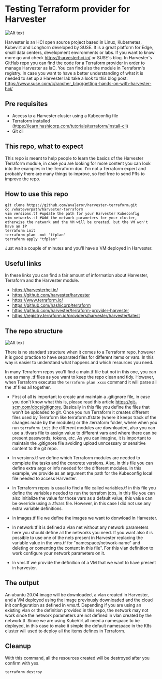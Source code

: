 # Testing Terraform provider for Harvester
![Alt text](https://github.com/avaleror/harvester-terraform/blob/master/pictures/harvester_logo.png "Harvester logo")

Harvester is an HCI open source project based in Linux, Kubernetes, Kubevirt and Longhorn developed by SUSE. It is a great platform for Edge, small data centers, development environments or labs. If you want to know more go and check https://harvesterhci.io/ or SUSE´s blog. In Harvester's GitHub repo you can find the code for a Terraform provider in order to manage Harvester as IaC. You can find also the module in Terraform's registry. 
In case you want to have a better understanding of what it is needed to set up a Harvester lab take a look to this blog post: 
https://www.suse.com/c/rancher_blog/getting-hands-on-with-harvester-hci/ 
## Pre requisites
- Access to a Harvester cluster using a Kubeconfig file
- Terraform installed (https://learn.hashicorp.com/tutorials/terraform/install-cli)
- Git cli

## This repo, what to expect
This repo is meant to help people to learn the basics of the Harvester Terraform module, in case you are looking for more content you can look into the examples in the Terraform doc. I'm not a Terraform expert and probably there are many things to improve, so feel free to send PRs to improve the repo.

## How to use this repo

```
git clone https://github.com/avaleror/harvester-terraform.git
cd /whateverpath/harvester-terraform
vim versions.tf #update the path for your Harvester Kubeconfig
vim networks.tf #Add the network parameters for your cluster, otherwise the network and the VM will be created, but the VM won't have an IP
terraform init
terraform plan -out "tfplan"
terraform apply "tfplan"
```
Just wait a couple of minutes and you'll have a VM deployed in Harvester.

## Useful links
In these links you can find a fair amount of information about Harvester, Terraform and the Harvester module.

- https://harvesterhci.io/
- https://github.com/harvester/harvester 
- https://www.terraform.io/
- https://github.com/hashicorp/terraform 
- https://github.com/harvester/terraform-provider-harvester
- https://registry.terraform.io/providers/harvester/harvester/latest


## The repo structure
![Alt text](https://github.com/avaleror/harvester-terraform/blob/master/pictures/repo-tree.png "Terraform repo structure")

There is no standard structure when it comes to a Terraform repo, however it is good practice to have separated files for different items or vars. In this way is easier to understand what happens and which resources you need.

In many Terraform repos you'll find a main.tf file but not in this one, you can use as many .tf files as you want to keep the repo clean and tidy. However, when Terraform executes the `terraform plan xxxx` command it will parse all the .tf files all together.

- First of all is important to create and maintain a .gitignore file, in case you don't know what this is, please read this article https://git-scm.com/docs/gitignore. Basically in this file you define the files that won't be uploaded to git. Once you run Terraform it creates different files used by Terraform like terraform.tfstate (where it keeps track of the changes made by the modules) or the .terraform folder, where when you run `terraform init` the different modules are downloaded, also you can use a .tfvars file to assign value to different vars and where there can be present passwords, tokens, etc. As you can imagine, it is important to maintain the .gitignore file avoiding upload unncessary or sensitive content to the git repo.
  
- In versions.tf we define which Terraform modules are needed to complete the tasks and the concrete versions. Also, in this file you can define extra args or info needed for the different modules. In this example, we provide as an argument the path for the Kubeconfig local file needed to access Harvester. 

- In Terraform repos is usual to find a file called variables.tf in this file you define the variables needed to run the terrafom jobs, in this file you can also initialize the value for those vars as a default value, this value can be override using a .tfvars file. However, in this case I did not use any extra variable definitions.

- In images.tf file we define the images we want to donwload in Harvester. 

- In network.tf it is defined a vlan net without any network parameters here you should define all the networks you need. If you want also it is possible to use one of the nets present in Harvester replacing the variable value in the vms.tf for "namespace/network-name" and deleting or comenting the content in this file". For this vlan definition to work configure your network parameters on it.

- In vms.tf we provide the definition of a VM that we want to have present in harvester. 

## The output
An ubuntu 20.04 image will be downloaded, a vlan created in Harvester, and a VM deployed using the image previously downloaded and the cloud init configuration as defined in vms.tf. 
Depending if you are using an existing vlan or the definition provided in this repo, the network may not work since the network parameters are not defined in vlan created by the network.tf.
Since we are using KubeVirt all need a namespace to be deployed, in this case to make it simple the default namespace in the K8s cluster will used to deploy all the items defines in Terraform.

## Cleanup
With this command, all the resources created will be destroyed after you confirm with yes.
```
terraform destroy
```